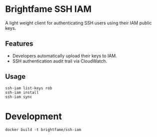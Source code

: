 # Brightfame SSH IAM

A light weight client for authenticating SSH users using their IAM public keys.

## Features

 - Developers automatically upload their keys to IAM.
 - SSH authentication audit trail via CloudWatch.

## Usage

```
ssh-iam list-keys rob
ssh-iam install
ssh-iam sync
```

# Development

```
docker build -t brightfame/ssh-iam
```

